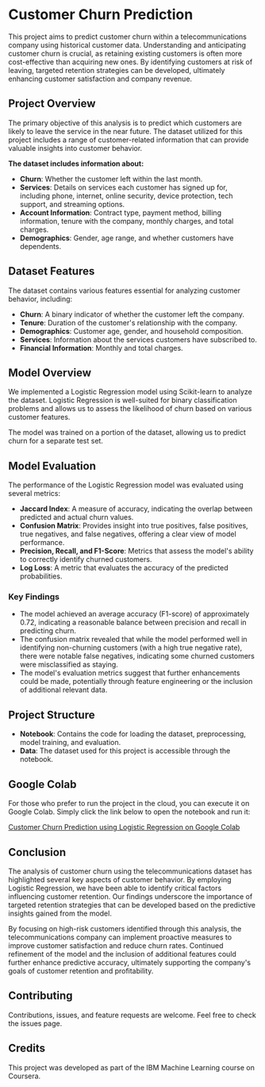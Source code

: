 # Customer Churn Prediction 

This project aims to predict customer churn within a telecommunications company using historical customer data. Understanding and anticipating customer churn is crucial, as retaining existing customers is often more cost-effective than acquiring new ones. By identifying customers at risk of leaving, targeted retention strategies can be developed, ultimately enhancing customer satisfaction and company revenue.

## Project Overview 

The primary objective of this analysis is to predict which customers are likely to leave the service in the near future. The dataset utilized for this project includes a range of customer-related information that can provide valuable insights into customer behavior.

**The dataset includes information about:**

- **Churn**: Whether the customer left within the last month.
- **Services**: Details on services each customer has signed up for, including phone, internet, online security, device protection, tech support, and streaming options.
- **Account Information**: Contract type, payment method, billing information, tenure with the company, monthly charges, and total charges.
- **Demographics**: Gender, age range, and whether customers have dependents.

## Dataset Features 

The dataset contains various features essential for analyzing customer behavior, including:

- **Churn**: A binary indicator of whether the customer left the company.
- **Tenure**: Duration of the customer's relationship with the company.
- **Demographics**: Customer age, gender, and household composition.
- **Services**: Information about the services customers have subscribed to.
- **Financial Information**: Monthly and total charges.

## Model Overview 

We implemented a Logistic Regression model using Scikit-learn to analyze the dataset. Logistic Regression is well-suited for binary classification problems and allows us to assess the likelihood of churn based on various customer features. 

The model was trained on a portion of the dataset, allowing us to predict churn for a separate test set.

## Model Evaluation 

The performance of the Logistic Regression model was evaluated using several metrics:

- **Jaccard Index**: A measure of accuracy, indicating the overlap between predicted and actual churn values.
- **Confusion Matrix**: Provides insight into true positives, false positives, true negatives, and false negatives, offering a clear view of model performance.
- **Precision, Recall, and F1-Score**: Metrics that assess the model's ability to correctly identify churned customers.
- **Log Loss**: A metric that evaluates the accuracy of the predicted probabilities.

### Key Findings 

- The model achieved an average accuracy (F1-score) of approximately 0.72, indicating a reasonable balance between precision and recall in predicting churn.
- The confusion matrix revealed that while the model performed well in identifying non-churning customers (with a high true negative rate), there were notable false negatives, indicating some churned customers were misclassified as staying.
- The model's evaluation metrics suggest that further enhancements could be made, potentially through feature engineering or the inclusion of additional relevant data.

## Project Structure

- **Notebook**: Contains the code for loading the dataset, preprocessing, model training, and evaluation.
- **Data**: The dataset used for this project is accessible through the notebook.

## Google Colab

For those who prefer to run the project in the cloud, you can execute it on Google Colab. Simply click the link below to open the notebook and run it:

[Customer Churn Prediction using Logistic Regression on Google Colab](https://colab.research.google.com/drive/1rc7OgVDg_P6S4nIdAv7qGC7xuRSl5Sbk?usp=sharing)

## Conclusion 

The analysis of customer churn using the telecommunications dataset has highlighted several key aspects of customer behavior. By employing Logistic Regression, we have been able to identify critical factors influencing customer retention. Our findings underscore the importance of targeted retention strategies that can be developed based on the predictive insights gained from the model. 

By focusing on high-risk customers identified through this analysis, the telecommunications company can implement proactive measures to improve customer satisfaction and reduce churn rates. Continued refinement of the model and the inclusion of additional features could further enhance predictive accuracy, ultimately supporting the company's goals of customer retention and profitability.

## Contributing

Contributions, issues, and feature requests are welcome. Feel free to check the issues page.

## Credits

This project was developed as part of the IBM Machine Learning course on Coursera.
